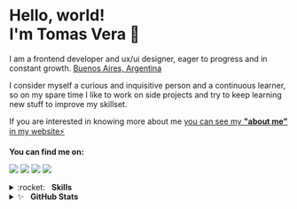 

Hello, world! <br/> I'm Tomas Vera 👋
======

I am a frontend developer and ux/ui designer, eager to progress and in constant growth. [Buenos Aires, Argentina](https://goo.gl/maps/4YLCuY2j9fC2AQDR9)

I consider myself a curious and inquisitive person and a continuous learner, so on my spare time I like to work on side projects and try to keep learning new stuff to improve my skillset.

If you are interested in knowing more about me  [you can see my **"about me"** in my website⚡️](https://tomasvera.me/about)

**You can find me on:**

[<img src="https://img.shields.io/badge/website-%233867D6.svg?&style=for-the-badge&logoColor=white&logo=data:image/png;base64,iVBORw0KGgoAAAANSUhEUgAAABgAAAAYCAYAAADgdz34AAAAGXRFWHRTb2Z0d2FyZQBBZG9iZSBJbWFnZVJlYWR5ccllPAAAAOpJREFUeNpiYBjW4P///wpA3A/E5/9jgvNQOQVyDe//TzzoJ8VgATQXv0di34dibHIgPQLEWIBs+HwgTkDiO0AxDARA1RBnCVqwJEDF1sM0Y3HEeig/gWBwQSMU7nKk4EKxEN1AJDFknyhQGqlERzoTkh0OVEzhDth8AAMFSJEJ8/Z+LOr3Q+UakMQC0IOOBRbWSHovMDIyHoCK+5Po8g/oAky0Lg3AFgBdjGwzsm8+kmieALEZjFJwHlsQHaBiyBwgKqOhpa5+pNTVj6X4OI83o9G8qMBRkpJc2A18cU3zCoduVeaQAQABBgBb2mB8ePpZSAAAAABJRU5ErkJggg==">](https://tomasvera.me)
[<img src="https://img.shields.io/badge/linkedin-%230077B5.svg?&style=for-the-badge&logo=linkedin&logoColor=white"/>](https://www.linkedin.com/in/tomasvera12/)
[<img src="https://img.shields.io/badge/instagram-%23833AB4.svg?&style=for-the-badge&logo=instagram&logoColor=white"/>](https://www.instagram.com/tommyveraa/)
[<img src="https://img.shields.io/badge/behance-%0056FF.svg?&style=for-the-badge&logo=Behance&logoColor=white"/>](https://www.behance.net/tomasvera3)


<details>
	<summary>:rocket:&nbsp;&nbsp;&nbsp;<b>Skills</b></summary>
	<br/>
	<img src="https://img.shields.io/badge/html5-%23e34f26.svg?&style=for-the-badge&logo=html5&logoColor=white" alt="HTML5"/>
	<img src="https://img.shields.io/badge/css3-%233573b5.svg?&style=for-the-badge&logo=css3&logoColor=white" alt="CSS3"/>
	<img src="https://img.shields.io/badge/javascript%20-%23323330.svg?&style=for-the-badge&logo=javascript&logoColor=%23f7de1e" alt="JavaScript"/>
	<img src="https://img.shields.io/badge/react-%2300c4e6.svg?&style=for-the-badge&logo=react&logoColor=white" alt="React"/>
	<img src="https://img.shields.io/badge/nextjs-%230071f3.svg?&style=for-the-badge&logo=next.js&logoColor=white" alt="NextJS"/>
	<img src="https://img.shields.io/badge/node%2Ejs-%2362af43.svg?&style=for-the-badge&logo=node.js&logoColor=white" alt="NodeJS"/>
	<img src="https://img.shields.io/badge/mongodb-%2368a14a.svg?&style=for-the-badge&logo=mongodb&logoColor=white" alt="MongoDB"/>
	<img src="https://img.shields.io/badge/git-%23fc6d26.svg?&style=for-the-badge&logo=git&logoColor=white" alt="Git"/>
	<img src="https://img.shields.io/badge/material%20design-%23222222.svg?&style=for-the-badge&logo=material-design&logoColor=white" alt="Material Design"/>
</details>

<details>
	<summary>✨&nbsp;&nbsp;&nbsp;<b>GitHub Stats</b></summary>
	<br/>
	<img src="https://jf-gh-stats.vercel.app/api?username=tomasvera1&show_icons=true&count_private=true&title_color=afc2ef&icon_color=afc2ef&theme=react" alt="GitHub Stats" align="top"/>
	<img src="https://jf-gh-stats.vercel.app/api/top-langs/?username=tomasvera1&layout=compact&hide=java&title_color=afc2ef&icon_color=afc2ef&theme=react" alt="GitHub Top Languages" align="top"/>
</details>
